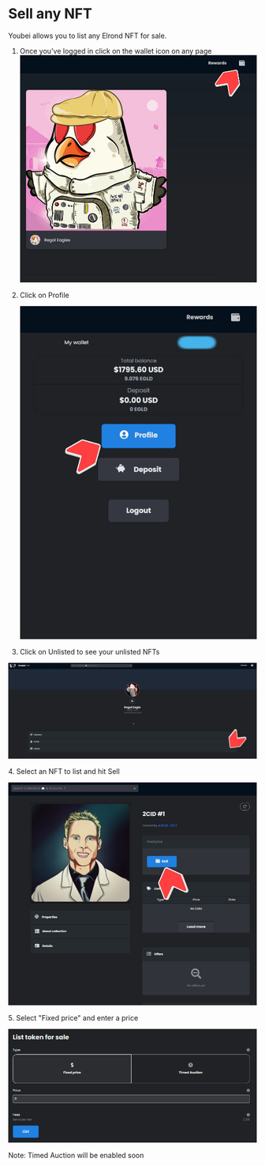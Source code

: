 # Sell any NFT

Youbei allows you to list any Elrond NFT for sale.&#x20;

1. Once you've logged in click on the wallet icon on any page ![](<../.gitbook/assets/5Screenshot 2022-03-27 204431.jpg>)
2.  Click on Profile

    ![](<../.gitbook/assets/6Screenshot 2022-03-27 204838.jpg>)
3. Click on Unlisted to see your unlisted NFTs

![](<../.gitbook/assets/9Screenshot 2022-03-27 210230.jpg>)

4\. Select an NFT to list and hit Sell

![](<../.gitbook/assets/10Screenshot 2022-03-27 210444.jpg>)

5\. Select "Fixed price" and enter a price

![](<../.gitbook/assets/image (4).png>)

Note: Timed Auction will be enabled soon
